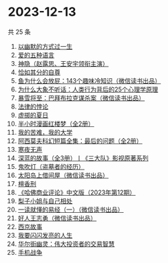 # 2023-12-13

共 25 条

<!-- BEGIN WEREAD -->
<!-- 最后更新时间 2023-12-13 20:11:05 +0800 -->
1. [以幽默的方式过一生](https://weread.qq.com/web/bookDetail/cbd32140813ab8472g01991a)
1. [爱的五种语言](https://weread.qq.com/web/bookDetail/dcd32a30813ab8607g013ca6)
1. [神隐（赵露思、王安宇领衔主演）](https://weread.qq.com/web/bookDetail/32932110720abf4a3292ab1)
1. [恰如其分的自尊](https://weread.qq.com/web/bookDetail/2bd320e0813ab861bg014d1d)
1. [鱼为什么会放屁：143个趣味冷知识（微信读书出品）](https://weread.qq.com/web/bookDetail/ad232cf0813ab861eg0152c5)
1. [为什么大象不听话：人类行为背后的25个心理学原理](https://weread.qq.com/web/bookDetail/5f3329f0813ab7731g010015)
1. [暴雪将至：巴拜布拉克谋杀案（微信读书出品）](https://weread.qq.com/web/bookDetail/a3f32740813ab860cg0109b8)
1. [法律的悖论](https://weread.qq.com/web/bookDetail/48032000813ab8616g0176c9)
1. [虚掷的夏日](https://weread.qq.com/web/bookDetail/a0432af0813ab83bfg0127cb)
1. [半小时漫画红楼梦（全2册）](https://weread.qq.com/web/bookDetail/2c432520813ab85f8g0186ca)
1. [我的苦难，我的大学](https://weread.qq.com/web/bookDetail/264328b05cdf13264eb269c)
1. [阿西莫夫科幻短篇全集：最后的问题（全2册）](https://weread.qq.com/web/bookDetail/10a32d30813ab85f8g0175ac)
1. [寒夜无声](https://weread.qq.com/web/bookDetail/50c322f0813ab8601g015335)
1. [深蓝的故事（全3册）丨《三大队》影视原著系列](https://weread.qq.com/web/bookDetail/e3f329d0813ab6f9bg018b89)
1. [鬼吹灯（盗墓者的经历）](https://weread.qq.com/web/bookDetail/c8532e60581277c852d02a1)
1. [太阳岛上借间屋（微信读书出品）](https://weread.qq.com/web/bookDetail/07032f00813ab85d2g0157f3)
1. [檀香刑](https://weread.qq.com/web/bookDetail/1e03256071935f651e0050c)
1. [《哈佛商业评论》中文版（2023年第12期）](https://weread.qq.com/web/bookDetail/15d32d90813ab8633g015876)
1. [梨子小姐与自己相处](https://weread.qq.com/web/bookDetail/6a732be0813ab7d9fg013905)
1. [一读就懂的易经（一）（微信读书出品）](https://weread.qq.com/web/bookDetail/89d32d90813ab85c3g010752)
1. [好人王志勇（微信读书出品）](https://weread.qq.com/web/bookDetail/85432e10813ab85eag0195be)
1. [西京故事](https://weread.qq.com/web/bookDetail/a0c32f70813ab7166g01487d)
1. [我要闪闪发亮的人生](https://weread.qq.com/web/bookDetail/28132540813ab7b1bg010786)
1. [华尔街幽灵：伟大投资者的交易智慧](https://weread.qq.com/web/bookDetail/f5032d505b373ff501a9f48)
1. [手机战争](https://weread.qq.com/web/bookDetail/4d232520813ab8567g011044)
<!-- END WEREAD -->